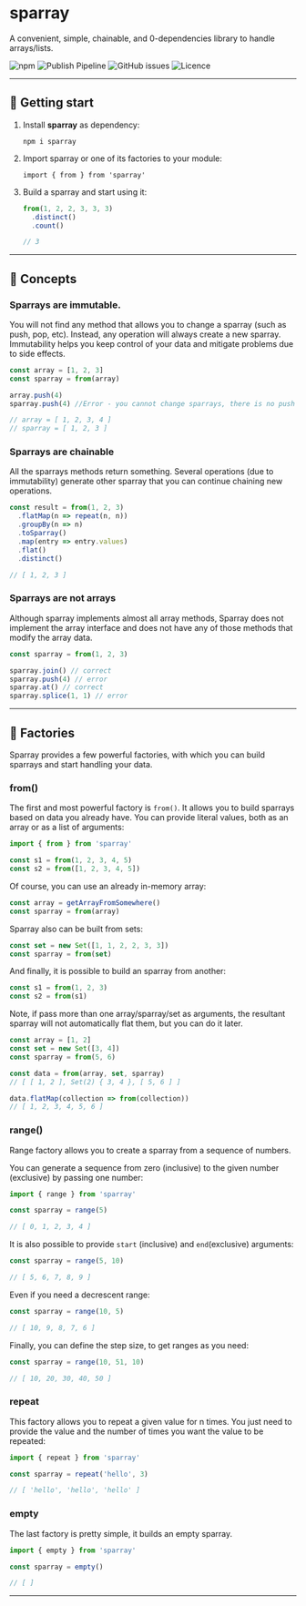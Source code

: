 # sparray

A convenient, simple, chainable, and 0-dependencies library to handle arrays/lists.

![npm](https://img.shields.io/npm/v/sparray)
![Publish Pipeline](https://img.shields.io/github/workflow/status/pcandido/sparray/publish)
![GitHub issues](https://img.shields.io/github/issues-raw/pcandido/sparray)
![Licence](https://img.shields.io/npm/l/sparray)

---
## 🚀 Getting start

1. Install **sparray** as dependency:

    `npm i sparray`

2. Import sparray or one of its factories to your module:

    `import { from } from 'sparray'`

3. Build a sparray and start using it:

    ```js
    from(1, 2, 2, 3, 3, 3)
      .distinct()
      .count()

    // 3
    ```
---
## 🧬 Concepts

###  Sparrays are immutable.
You will not find any method that allows you to change a sparray (such as push, pop, etc).
Instead, any operation will always create a new sparray. Immutability helps you keep control of your data and mitigate problems due to side effects.

```js
const array = [1, 2, 3]
const sparray = from(array)

array.push(4)
sparray.push(4) //Error - you cannot change sparrays, there is no push method

// array = [ 1, 2, 3, 4 ]
// sparray = [ 1, 2, 3 ]
```

### Sparrays are chainable
All the sparrays methods return something. Several operations (due to immutability) generate other sparray that you can continue chaining new operations.

```js
const result = from(1, 2, 3)
  .flatMap(n => repeat(n, n))
  .groupBy(n => n)
  .toSparray()
  .map(entry => entry.values)
  .flat()
  .distinct()

// [ 1, 2, 3 ]
```

### Sparrays are not arrays
Although sparray implements almost all array methods, Sparray does not implement the array interface and does not have any of those methods that modify the array data.

```js
const sparray = from(1, 2, 3)

sparray.join() // correct
sparray.push(4) // error
sparray.at() // correct
sparray.splice(1, 1) // error
```

---

## 🔨 Factories

Sparray provides a few powerful factories, with which you can build sparrays and start handling your data.

### from()

The first and most powerful factory is `from()`. It allows you to build sparrays based on data you already have. You can provide literal values, both as an array or as a list of arguments:

```js
import { from } from 'sparray'

const s1 = from(1, 2, 3, 4, 5)
const s2 = from([1, 2, 3, 4, 5])
```

Of course, you can use an already in-memory array:

```js
const array = getArrayFromSomewhere()
const sparray = from(array)
```

Sparray also can be built from sets:

```js
const set = new Set([1, 1, 2, 2, 3, 3])
const sparray = from(set)
```

And finally, it is possible to build an sparray from another:

```js
const s1 = from(1, 2, 3)
const s2 = from(s1)
```

Note, if pass more than one array/sparray/set as arguments, the resultant sparray will not automatically flat them, but you can do it later.

```js
const array = [1, 2]
const set = new Set([3, 4])
const sparray = from(5, 6)

const data = from(array, set, sparray)
// [ [ 1, 2 ], Set(2) { 3, 4 }, [ 5, 6 ] ]

data.flatMap(collection => from(collection))
// [ 1, 2, 3, 4, 5, 6 ]
```

### range()

Range factory allows you to create a sparray from a sequence of numbers.

You can generate a sequence from zero (inclusive) to the given number (exclusive) by passing one number:

```js
import { range } from 'sparray'

const sparray = range(5)

// [ 0, 1, 2, 3, 4 ]
```

It is also possible to provide `start` (inclusive) and `end`(exclusive) arguments:

```js
const sparray = range(5, 10)

// [ 5, 6, 7, 8, 9 ]
```

Even if you need a decrescent range:

```js
const sparray = range(10, 5)

// [ 10, 9, 8, 7, 6 ]
```

Finally, you can define the step size, to get ranges as you need:

```js
const sparray = range(10, 51, 10)

// [ 10, 20, 30, 40, 50 ]
```

### repeat

This factory allows you to repeat a given value for n times. You just need to provide the value and the number of times you want the value to be repeated:

```js
import { repeat } from 'sparray'

const sparray = repeat('hello', 3)

// [ 'hello', 'hello', 'hello' ]
```

### empty

The last factory is pretty simple, it builds an empty sparray.

```js
import { empty } from 'sparray'

const sparray = empty()

// [ ]
```

---
